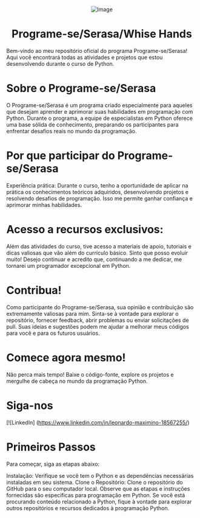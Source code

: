 <p align="center">
  <img src="https://github.com/lmbernardo7520112/aula-transformese-python-lmb/assets/56771959/9158e1f8-1e6c-4edd-b866-c5c02e631480" alt="Image">
</p>

# <h1 align="center"> Programe-se/Serasa/Whise Hands </h1>
Bem-vindo ao meu repositório oficial do programa Programe-se/Serasa! Aqui você encontrará todas as atividades e projetos que estou desenvolvendo durante o curso de Python.

# Sobre o Programe-se/Serasa
O Programe-se/Serasa é um programa criado especialmente para aqueles que desejam aprender e aprimorar suas habilidades em programação com Python. Durante o programa, a equipe de especialistas em Python oferece uma base sólida de conhecimento, preparando os participantes para enfrentar desafios reais no mundo da programação.

# Por que participar do Programe-se/Serasa
Experiência prática:
Durante o curso, tenho a oportunidade de aplicar na prática os conhecimentos teóricos adquiridos, desenvolvendo projetos e resolvendo desafios de programação. Isso me permite ganhar confiança e aprimorar minhas habilidades.

# Acesso a recursos exclusivos:
Além das atividades do curso, tive acesso a materiais de apoio, tutoriais e dicas valiosas que vão além do currículo básico. Sinto que posso evoluir muito! Desejo continuar e acredito que, continuando a me dedicar, me tornarei um programador excepcional em Python.

# Contribua!
Como participante do Programe-se/Serasa, sua opinião e contribuição são extremamente valiosas para mim. Sinta-se à vontade para explorar o repositório, fornecer feedback, abrir problemas ou enviar solicitações de pull. Suas ideias e sugestões podem me ajudar a melhorar meus códigos para você e para os futuros usuários.

# Comece agora mesmo!
Não perca mais tempo! Baixe o código-fonte, explore os projetos e mergulhe de cabeça no mundo da programação Python.

# Siga-nos
[![LinkedIn] (https://www.linkedin.com/in/leonardo-maximino-18567255/)

# Primeiros Passos
Para começar, siga as etapas abaixo:

Instalação: Verifique se você tem o Python e as dependências necessárias instaladas em seu sistema.
Clone o Repositório: Clone o repositório do GitHub para o seu computador local.
Observe que as etapas e instruções fornecidas são específicas para programação em Python.
Se você está procurando conteúdo relacionado a Python, fique à vontade para explorar outros repositórios e recursos dedicados à programação Python.
